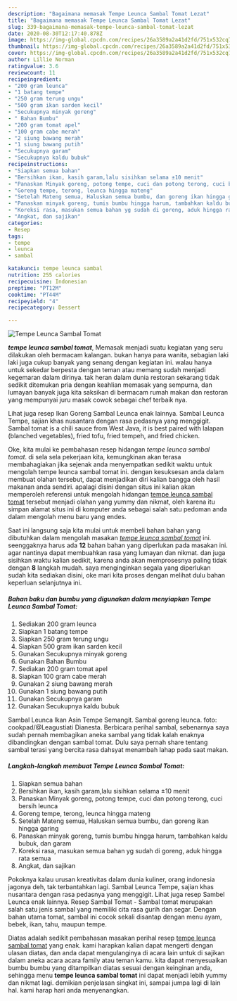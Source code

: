 ```yaml
---
description: "Bagaimana memasak Tempe Leunca Sambal Tomat Lezat"
title: "Bagaimana memasak Tempe Leunca Sambal Tomat Lezat"
slug: 339-bagaimana-memasak-tempe-leunca-sambal-tomat-lezat
date: 2020-08-30T12:17:40.878Z
image: https://img-global.cpcdn.com/recipes/26a3589a2a41d2fd/751x532cq70/tempe-leunca-sambal-tomat-foto-resep-utama.jpg
thumbnail: https://img-global.cpcdn.com/recipes/26a3589a2a41d2fd/751x532cq70/tempe-leunca-sambal-tomat-foto-resep-utama.jpg
cover: https://img-global.cpcdn.com/recipes/26a3589a2a41d2fd/751x532cq70/tempe-leunca-sambal-tomat-foto-resep-utama.jpg
author: Lillie Norman
ratingvalue: 3.6
reviewcount: 11
recipeingredient:
- "200 gram leunca"
- "1 batang tempe"
- "250 gram terung ungu"
- "500 gram ikan sarden kecil"
- "Secukupnya minyak goreng"
- " Bahan Bumbu"
- "200 gram tomat apel"
- "100 gram cabe merah"
- "2 siung bawang merah"
- "1 siung bawang putih"
- "Secukupnya garam"
- "Secukupnya kaldu bubuk"
recipeinstructions:
- "Siapkan semua bahan"
- "Bersihkan ikan, kasih garam,lalu sisihkan selama ±10 menit"
- "Panaskan Minyak goreng, potong tempe, cuci dan potong terong, cuci bersih leunca"
- "Goreng tempe, terong, leunca hingga mateng"
- "Setelah Mateng semua, Haluskan semua bumbu, dan goreng ikan hingga garing"
- "Panaskan minyak goreng, tumis bumbu hingga harum, tambahkan kaldu bubuk, dan garam"
- "Koreksi rasa, masukan semua bahan yg sudah di goreng, aduk hingga rata semua"
- "Angkat, dan sajikan"
categories:
- Resep
tags:
- tempe
- leunca
- sambal

katakunci: tempe leunca sambal 
nutrition: 255 calories
recipecuisine: Indonesian
preptime: "PT12M"
cooktime: "PT44M"
recipeyield: "4"
recipecategory: Dessert

---
```



![Tempe Leunca Sambal Tomat](https://img-global.cpcdn.com/recipes/26a3589a2a41d2fd/751x532cq70/tempe-leunca-sambal-tomat-foto-resep-utama.jpg)

<b><i>tempe leunca sambal tomat</i></b>, Memasak menjadi suatu kegiatan yang seru dilakukan oleh bermacam kalangan. bukan hanya para wanita, sebagian laki laki juga cukup banyak yang senang dengan kegiatan ini. walau hanya untuk sekedar berpesta dengan teman atau memang sudah menjadi kegemaran dalam dirinya. tak heran dalam dunia restoran sekarang tidak sedikit ditemukan pria dengan keahlian memasak yang sempurna, dan lumayan banyak juga kita saksikan di bermacam rumah makan dan restoran yang mempunyai juru masak cowok sebagai chef terbaik nya.

Lihat juga resep Ikan Goreng Sambal Leunca enak lainnya. Sambal Leunca Tempe, sajian khas nusantara dengan rasa pedasnya yang menggigit. Sambal tomat is a chili sauce from West Java, it is best paired with lalapan (blanched vegetables), fried tofu, fried tempeh, and fried chicken.

Oke, kita mulai ke pembahasan resep hidangan <i>tempe leunca sambal tomat</i>. di sela sela pekerjaan kita, kemungkinan akan terasa membahagiakan jika sejenak anda menyempatkan sedikit waktu untuk mengolah tempe leunca sambal tomat ini. dengan kesuksesan anda dalam membuat olahan tersebut, dapat menjadikan diri kalian bangga oleh hasil makanan anda sendiri. apalagi disini dengan situs ini kalian akan memperoleh referensi untuk mengolah hidangan <u>tempe leunca sambal tomat</u> tersebut menjadi olahan yang yummy dan nikmat, oleh karena itu simpan alamat situs ini di komputer anda sebagai salah satu pedoman anda dalam mengolah menu baru yang endes.


Saat ini langsung saja kita mulai untuk membeli bahan bahan yang dibutuhkan dalam mengolah masakan <u><i>tempe leunca sambal tomat</i></u> ini. seenggaknya harus ada <b>12</b> bahan bahan yang diperlukan pada masakan ini. agar nantinya dapat membuahkan rasa yang lumayan dan nikmat. dan juga sisihkan waktu kalian sedikit, karena anda akan memprosesnya paling tidak dengan <b>8</b> langkah mudah. saya menginginkan segala yang diperlukan sudah kita sediakan disini, oke mari kita proses dengan melihat dulu bahan keperluan selanjutnya ini.

<!--inarticleads1-->

##### Bahan baku dan bumbu yang digunakan dalam menyiapkan Tempe Leunca Sambal Tomat:

1. Sediakan 200 gram leunca
1. Siapkan 1 batang tempe
1. Siapkan 250 gram terung ungu
1. Siapkan 500 gram ikan sarden kecil
1. Gunakan Secukupnya minyak goreng
1. Gunakan  Bahan Bumbu
1. Sediakan 200 gram tomat apel
1. Siapkan 100 gram cabe merah
1. Gunakan 2 siung bawang merah
1. Gunakan 1 siung bawang putih
1. Gunakan Secukupnya garam
1. Gunakan Secukupnya kaldu bubuk


Sambal Leunca Ikan Asin Tempe Semangit. Sambal goreng leunca. foto: cookpad/@Leagustiati Dianesta. Berbicara perihal sambal, sebenarnya saya sudah pernah membagikan aneka sambal yang tidak kalah enaknya dibandingkan dengan sambal tomat. Dulu saya pernah share tentang sambal terasi yang bercita rasa dahsyat menambah lahap pada saat makan. 

<!--inarticleads2-->

##### Langkah-langkah membuat Tempe Leunca Sambal Tomat:

1. Siapkan semua bahan
1. Bersihkan ikan, kasih garam,lalu sisihkan selama ±10 menit
1. Panaskan Minyak goreng, potong tempe, cuci dan potong terong, cuci bersih leunca
1. Goreng tempe, terong, leunca hingga mateng
1. Setelah Mateng semua, Haluskan semua bumbu, dan goreng ikan hingga garing
1. Panaskan minyak goreng, tumis bumbu hingga harum, tambahkan kaldu bubuk, dan garam
1. Koreksi rasa, masukan semua bahan yg sudah di goreng, aduk hingga rata semua
1. Angkat, dan sajikan


Pokoknya kalau urusan kreativitas dalam dunia kuliner, orang indonesia jagonya deh, tak terbantahkan lagi. Sambal Leunca Tempe, sajian khas nusantara dengan rasa pedasnya yang menggigit. Lihat juga resep Sambel Leunca enak lainnya. Resep Sambal Tomat - Sambal tomat merupakan salah satu jenis sambal yang memiliki cita rasa gurih dan segar. Dengan bahan utama tomat, sambal ini cocok sekali disantap dengan menu ayam, bebek, ikan, tahu, maupun tempe. 

Diatas adalah sedikit pembahasan masakan perihal resep <u>tempe leunca sambal tomat</u> yang enak. kami harapkan kalian dapat mengerti dengan ulasan diatas, dan anda dapat mengulanginya di acara lain untuk di sajikan dalam aneka acara acara family atau teman kamu. kita dapat menyesuaikan bumbu bumbu yang ditampilkan diatas sesuai dengan keinginan anda, sehingga menu <b>tempe leunca sambal tomat</b> ini dapat menjadi lebih yummy dan nikmat lagi. demikian penjelasan singkat ini, sampai jumpa lagi di lain hal. kami harap hari anda menyenangkan.
